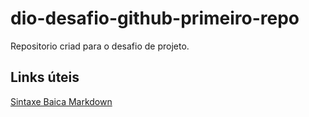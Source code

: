 # dio-desafio-github-primeiro-repo
Repositorio criad para o  desafio de projeto.

## Links  úteis
[Sintaxe Baica Markdown](https://www.markdownguide.org/basic-syntax/)
